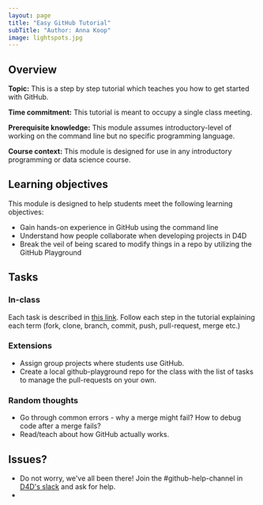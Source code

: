 ```yaml
---
layout: page
title: "Easy GitHub Tutorial"
subTitle: "Author: Anna Koop"
image: lightspots.jpg
---
```


## Overview

<!-- Fill out the following overview information about the assignment. Think about students, instructors, and self-study individuals when writing this information. -->

**Topic:** This is a step by step tutorial which teaches you how to get started with GitHub.

**Time commitment:** This tutorial is meant to occupy a single class meeting.

**Prerequisite knowledge:** This module assumes introductory-level of working on the command line but no specific programming language.

**Course context:** This module is designed for use in any introductory programming or data science course. <!-- If the course you are designing this module for exists and has a public website, please link to the course website. -->


## Learning objectives

<!-- Be as specific as possible. And again, try to make these clear for students, instructors, and individuals pursuing self-study. If you suggest an assessment below, link the assessment to one or more learning objectives. This template provides specific module/assignment objectives and overall course objectives. List only what is appropriate for the assignment. -->

This module is designed to help students meet the following learning objectives:

- Gain hands-on experience in GitHub using the command line
- Understand how people collaborate when developing projects in D4D
- Break the veil of being scared to modify things in a repo by utilizing the GitHub Playground


## Tasks

<!-- Assignment prompt for students with clear details about what to do to accomplish the learning objectives. This could include a detailed assignment prompt, or a list of possible tasks that students/instructors could choose to engage. Where possible provide links to public examples. Where appropriate, reference specific learning objectives. -->

### In-class

Each task is described in [this link](https://github.com/Data4Democracy/github-playground). Follow each step in the tutorial explaining each term (fork, clone, branch, commit, push, pull-request, merge etc.)

### Extensions

* Assign group projects where students use GitHub.
* Create a local github-playground repo for the class with the list of tasks to manage the pull-requests on your own.


### Random thoughts

* Go through common errors - why a merge might fail? How to debug code after a merge fails?
* Read/teach about how GitHub actually works.

## Issues?

* Do not worry, we've all been there! Join the #github-help-channel in [D4D's slack](https://datafordemocracy.slack.com/) and ask for help.
*

